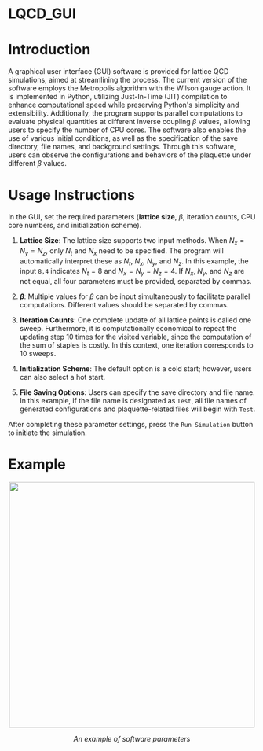 # LQCD_GUI

Introduction
============
A graphical user interface (GUI) software is provided for lattice QCD simulations, aimed at streamlining the process. The current version of the software employs the Metropolis algorithm with the Wilson gauge action. It is implemented in Python, utilizing Just-In-Time (JIT) compilation to enhance computational speed while preserving Python's simplicity and extensibility. Additionally, the program supports parallel computations to evaluate physical quantities at different inverse coupling $\beta$ values, allowing users to specify the number of CPU cores. The software also enables the use of various initial conditions, as well as the specification of the save directory, file names, and background settings. Through this software, users can observe the configurations and behaviors of the plaquette under different $\beta$ values.

Usage Instructions
============

In the GUI, set the required parameters (**lattice size**, $\beta$, iteration counts, CPU core numbers, and initialization scheme).

1. **Lattice Size**: The lattice size supports two input methods. When $N_x = N_y = N_z$, only $N_t$ and $N_x$ need to be specified. The program will automatically interpret these as $N_t$, $N_x$, $N_y$, and $N_z$. In this example, the input `8,4` indicates $N_t = 8$ and $N_x = N_y = N_z = 4$. If $N_x$, $N_y$, and $N_z$ are not equal, all four parameters must be provided, separated by commas.

2. **$\beta$**: Multiple values for $\beta$ can be input simultaneously to facilitate parallel computations. Different values should be separated by commas.

3. **Iteration Counts**: One complete update of all lattice points is called one sweep. Furthermore, it is computationally economical to repeat the updating step 10 times for the visited variable, since the computation of the sum of staples is costly. In this context, one iteration corresponds to 10 sweeps.

4. **Initialization Scheme**: The default option is a cold start; however, users can also select a hot start.

5. **File Saving Options**: Users can specify the save directory and file name. In this example, if the file name is designated as `Test`, all file names of generated configurations and plaquette-related files will begin with `Test`.

After completing these parameter settings, press the `Run Simulation` button to initiate the simulation.


Example
============
<p align="center">
    <img src="images/Ising_test.jpg"  width="500"/>
</p>
    
<p align="center">
    <i>An example of software parameters</i>
</p>

